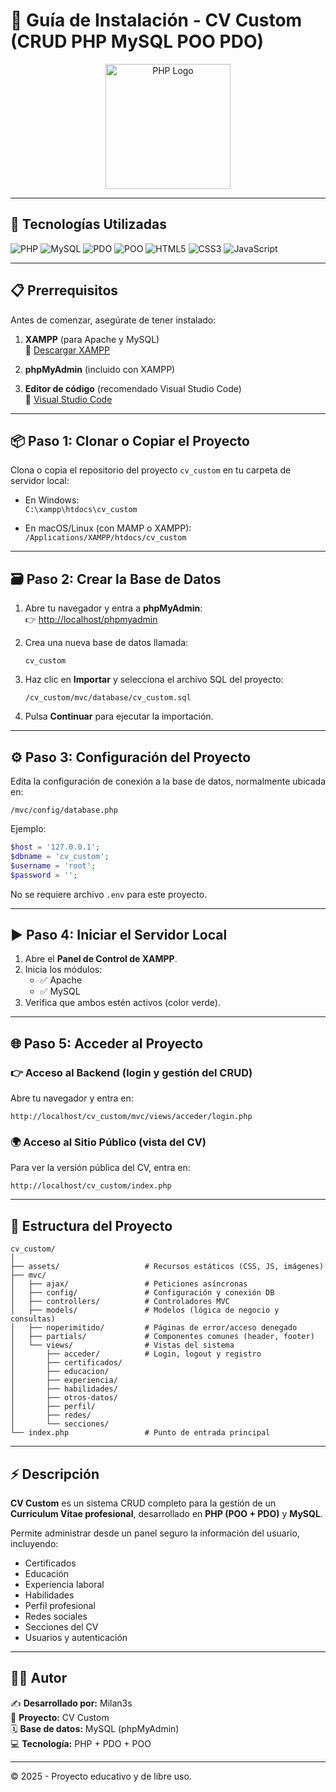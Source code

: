 # 📄 Guía de Instalación - CV Custom (CRUD PHP MySQL POO PDO)

<p align="center">
  <a href="https://www.php.net/" target="_blank">
    <img src="https://www.php.net/images/logos/new-php-logo.svg" width="200" alt="PHP Logo">
  </a>
</p>

---

## 🚀 Tecnologías Utilizadas

![PHP](https://img.shields.io/badge/PHP-777BB4?style=for-the-badge&logo=php&logoColor=white)
![MySQL](https://img.shields.io/badge/MySQL-005C84?style=for-the-badge&logo=mysql&logoColor=white)
![PDO](https://img.shields.io/badge/PDO-Database%20Access-lightgrey?style=for-the-badge)
![POO](https://img.shields.io/badge/POO-Orientado%20a%20Objetos-blue?style=for-the-badge)
![HTML5](https://img.shields.io/badge/HTML5-E34F26?style=for-the-badge&logo=html5&logoColor=white)
![CSS3](https://img.shields.io/badge/CSS3-1572B6?style=for-the-badge&logo=css3&logoColor=white)
![JavaScript](https://img.shields.io/badge/JavaScript-F7DF1E?style=for-the-badge&logo=javascript&logoColor=black)

---

## 📋 Prerrequisitos

Antes de comenzar, asegúrate de tener instalado:

1. **XAMPP** (para Apache y MySQL)  
   🔗 [Descargar XAMPP](https://www.apachefriends.org/)

2. **phpMyAdmin** (incluido con XAMPP)

3. **Editor de código** (recomendado Visual Studio Code)  
   🔗 [Visual Studio Code](https://code.visualstudio.com/)

---

## 📦 Paso 1: Clonar o Copiar el Proyecto

Clona o copia el repositorio del proyecto `cv_custom` en tu carpeta de servidor local:

- En Windows:  
  `C:\xampp\htdocs\cv_custom`

- En macOS/Linux (con MAMP o XAMPP):  
  `/Applications/XAMPP/htdocs/cv_custom`

---

## 🗃️ Paso 2: Crear la Base de Datos

1. Abre tu navegador y entra a **phpMyAdmin**:  
   👉 [http://localhost/phpmyadmin](http://localhost/phpmyadmin)

2. Crea una nueva base de datos llamada:

   ```
   cv_custom
   ```

3. Haz clic en **Importar** y selecciona el archivo SQL del proyecto:

   ```
   /cv_custom/mvc/database/cv_custom.sql
   ```

4. Pulsa **Continuar** para ejecutar la importación.

---

## ⚙️ Paso 3: Configuración del Proyecto

Edita la configuración de conexión a la base de datos, normalmente ubicada en:

```
/mvc/config/database.php
```

Ejemplo:

```php
$host = '127.0.0.1';
$dbname = 'cv_custom';
$username = 'root';
$password = '';
```

No se requiere archivo `.env` para este proyecto.

---

## ▶️ Paso 4: Iniciar el Servidor Local

1. Abre el **Panel de Control de XAMPP**.
2. Inicia los módulos:
   - ✅ Apache  
   - ✅ MySQL  
3. Verifica que ambos estén activos (color verde).

---

## 🌐 Paso 5: Acceder al Proyecto

### 👉 Acceso al Backend (login y gestión del CRUD)

Abre tu navegador y entra en:  
```
http://localhost/cv_custom/mvc/views/acceder/login.php
```

### 🌍 Acceso al Sitio Público (vista del CV)

Para ver la versión pública del CV, entra en:  
```
http://localhost/cv_custom/index.php
```

---

## 🧩 Estructura del Proyecto

```
cv_custom/
│
├── assets/                   # Recursos estáticos (CSS, JS, imágenes)
├── mvc/
│   ├── ajax/                 # Peticiones asíncronas
│   ├── config/               # Configuración y conexión DB
│   ├── controllers/          # Controladores MVC
│   ├── models/               # Modelos (lógica de negocio y consultas)
│   ├── noperimitido/         # Páginas de error/acceso denegado
│   ├── partials/             # Componentes comunes (header, footer)
│   └── views/                # Vistas del sistema
│       ├── acceder/          # Login, logout y registro
│       ├── certificados/
│       ├── educacion/
│       ├── experiencia/
│       ├── habilidades/
│       ├── otros-datos/
│       ├── perfil/
│       ├── redes/
│       └── secciones/
└── index.php                 # Punto de entrada principal
```

---

## ⚡ Descripción

**CV Custom** es un sistema CRUD completo para la gestión de un **Currículum Vitae profesional**, desarrollado en **PHP (POO + PDO)** y **MySQL**.

Permite administrar desde un panel seguro la información del usuario, incluyendo:

- Certificados  
- Educación  
- Experiencia laboral  
- Habilidades  
- Perfil profesional  
- Redes sociales  
- Secciones del CV  
- Usuarios y autenticación

---

## 👨‍💻 Autor

✍️ **Desarrollado por:** Milan3s  
📌 **Proyecto:** CV Custom  
🗓️ **Base de datos:** MySQL (phpMyAdmin)  
💻 **Tecnología:** PHP + PDO + POO  

---

© 2025 - Proyecto educativo y de libre uso.
